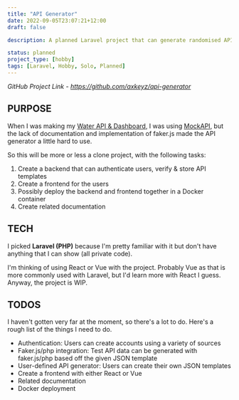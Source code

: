```yaml
---
title: "API Generator"
date: 2022-09-05T23:07:21+12:00
draft: false

description: A planned Laravel project that can generate randomised API data for testing based off a given JSON template and fake data using faker.js.

status: planned
project_type: [hobby]
tags: [Laravel, Hobby, Solo, Planned]
---
```


*GitHub Project Link - https://github.com/axkeyz/api-generator*

## PURPOSE

When I was making my [Water API & Dashboard](/water-outages), I was using [MockAPI](https://mockapi.io/), but the lack of documentation and implementation of faker.js made the API generator a little hard to use.

So this will be more or less a clone project, with the following tasks:
1. Create a backend that can authenticate users, verify & store API templates
2. Create a frontend for the users
3. Possibly deploy the backend and frontend together in a Docker container
4. Create related documentation

## TECH

I picked __Laravel (PHP)__ because I'm pretty familiar with it but don't have anything that I can show (all private code).

I'm thinking of using React or Vue with the project. Probably Vue as that is more commonly used with Laravel, but I'd learn more with React I guess. Anyway, the project is WIP.

## TODOS

I haven't gotten very far at the moment, so there's a lot to do. Here's a rough list of the things I need to do.

- Authentication: Users can create accounts using a variety of sources
- Faker.js/php integration: Test API data can be generated with faker.js/php based off the given JSON template
- User-defined API generator: Users can create their own JSON templates
- Create a frontend with either React or Vue
- Related documentation
- Docker deployment